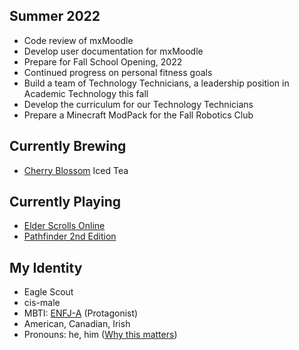 ## Summer 2022
- Code review of mxMoodle
- Develop user documentation for mxMoodle
- Prepare for Fall School Opening, 2022
- Continued progress on personal fitness goals
- Build a team of Technology Technicians, a leadership position in Academic Technology this fall
- Develop the curriculum for our Technology Technicians
- Prepare a Minecraft ModPack for the Fall Robotics Club

## Currently Brewing
- [Cherry Blossom](https://teaforte.com/products/cherry-blossom) Iced Tea

## Currently Playing
- [Elder Scrolls Online](https://www.elderscrollsonline.com/)
- [Pathfinder 2nd Edition](https://paizo.com/)

## My Identity
- Eagle Scout
- cis-male
- MBTI: [ENFJ-A](https://www.16personalities.com/enfj-personality) \(Protagonist\)
- American, Canadian, Irish
- Pronouns: he, him
  \([Why this matters](https://www.mypronouns.org/what-and-why)\)
